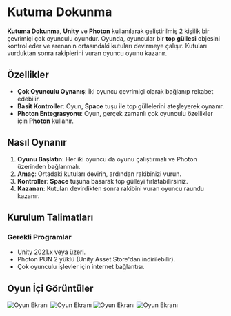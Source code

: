 # Kutuma Dokunma

**Kutuma Dokunma**, **Unity** ve **Photon** kullanılarak geliştirilmiş 2 kişilik bir çevrimiçi çok oyunculu oyundur. Oyunda, oyuncular bir **top güllesi** objesini kontrol eder ve arenanın ortasındaki kutuları devirmeye çalışır. Kutuları vurduktan sonra rakiplerini vuran oyuncu oyunu kazanır.

## Özellikler
- **Çok Oyunculu Oynanış**: İki oyuncu çevrimiçi olarak bağlanıp rekabet edebilir.
- **Basit Kontroller**: Oyun, **Space** tuşu ile top güllelerini ateşleyerek oynanır.
- **Photon Entegrasyonu**: Oyun, gerçek zamanlı çok oyunculu özellikler için **Photon** kullanır.

## Nasıl Oynanır
1. **Oyunu Başlatın**: Her iki oyuncu da oyunu çalıştırmalı ve Photon üzerinden bağlanmalı.
2. **Amaç**: Ortadaki kutuları devirin, ardından rakibinizi vurun.
3. **Kontroller**: **Space** tuşuna basarak top gülleyi fırlatabilirsiniz.
4. **Kazanan**: Kutuları devirdikten sonra rakibini vuran oyuncu raundu kazanır.

## Kurulum Talimatları

### Gerekli Programlar
- Unity 2021.x veya üzeri.
- Photon PUN 2 yüklü (Unity Asset Store'dan indirilebilir).
- Çok oyunculu işlevler için internet bağlantısı.

## Oyun İçi Görüntüler
![Oyun Ekranı](images/ss1.png)
![Oyun Ekranı](images/ss2.png)
![Oyun Ekranı](images/ss3.png)
![Oyun Ekranı](images/ss4.png)

